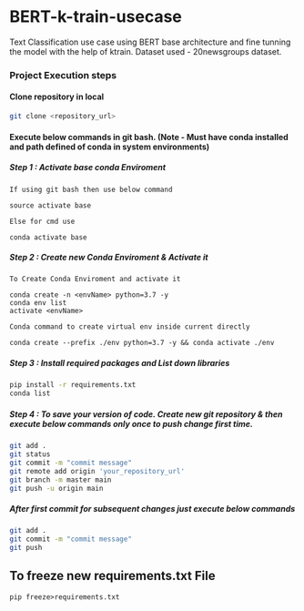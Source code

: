 # BERT-k-train-usecase
Text Classification use case using BERT base architecture and fine tunning the model with the help of ktrain.
Dataset used - 20newsgroups dataset.


### Project Execution steps 
#### Clone repository in local
```bash
git clone <repository_url>
``` 
#### Execute below commands in git bash. (Note - Must have conda installed and path defined of conda in system environments)
##### Step 1 : Activate base conda Enviroment
`If using git bash then use below command`
```buildoutcfg
source activate base
```
`Else for cmd use`
```
conda activate base
```

##### Step 2 : Create new Conda Enviroment & Activate it
`To Create Conda Enviroment and activate it` 
```buildoutcfg
conda create -n <envName> python=3.7 -y
conda env list
activate <envName>
```

`Conda command to create virtual env inside current directly`
```
conda create --prefix ./env python=3.7 -y && conda activate ./env
```
##### Step 3 : Install required packages and List down libraries
```bash
pip install -r requirements.txt
conda list
```
##### Step 4 : To save your version of code. Create new git repository & then execute below commands only once to push change first time.
```bash
git add .
git status
git commit -m "commit message"
git remote add origin 'your_repository_url'
git branch -m master main
git push -u origin main
```
##### After first commit for subsequent changes just execute below commands
```bash
git add .
git commit -m "commit message"
git push
``` 
## To freeze new requirements.txt File
```buildoutcfg
pip freeze>requirements.txt
```
